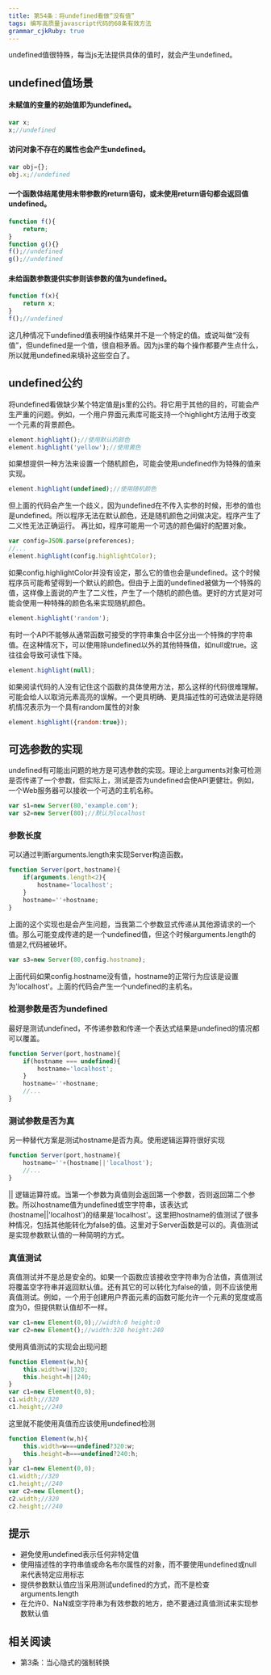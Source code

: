 ```yaml
---
title: 第54条：将undefined看做“没有值”
tags: 编写高质量javascript代码的68条有效方法
grammar_cjkRuby: true
---
```

undefined值很特殊，每当js无法提供具体的值时，就会产生undefined。
## undefined值场景
#### 未赋值的变量的初始值即为undefined。
```js
var x;
x;//undefined
```
#### 访问对象不存在的属性也会产生undefined。
```js
var obj={};
obj.x;//undefined
```
#### 一个函数体结尾使用未带参数的return语句，或未使用return语句都会返回值undefined。
```js
function f(){
    return;
}
function g(){}
f();//undefined
g();//undefined
```
#### 未给函数参数提供实参则该参数的值为undefined。
```js
function f(x){
    return x;
}
f();//undefined
```
这几种情况下undefined值表明操作结果并不是一个特定的值。或说叫做“没有值”，但undefined是一个值，很自相矛盾。因为js里的每个操作都要产生点什么，所以就用undefined来填补这些空白了。
## undefined公约
将undefined看做缺少某个特定值是js里的公约。将它用于其他的目的，可能会产生严重的问题。例如，一个用户界面元素库可能支持一个highlight方法用于改变一个元素的背景颜色。
```js
element.highlight();//使用默认的颜色
element.highlight('yellow');//使用黄色
```
如果想提供一种方法来设置一个随机颜色，可能会使用undefined作为特殊的值来实现。
```js
element.highlight(undefined);//使用随机颜色
```
但上面的代码会产生一个歧义，因为undefined在不传入实参的时候，形参的值也是undefined。所以程序无法在默认颜色，还是随机颜色之间做决定。程序产生了二义性无法正确运行。
再比如，程序可能用一个可选的颜色偏好的配置对象。
```js
var config=JSON.parse(preferences);
//...
element.highlight(config.highlightColor);
```
如果config.highlightColor并没有设定，那么它的值也会是undefined。这个时候程序员可能希望得到一个默认的颜色。但由于上面的undefined被做为一个特殊的值，这样像上面说的产生了二义性，产生了一个随机的颜色值。更好的方式是对可能会使用一种特殊的颜色名来实现随机颜色。
```js
element.highlight('random');
```
有时一个API不能够从通常函数可接受的字符串集合中区分出一个特殊的字符串值。在这种情况下，可以使用除undefined以外的其他特殊值，如null或true。这往往会导致可读性下降。
```js
element.highlight(null);
```
如果阅读代码的人没有记住这个函数的具体使用方法，那么这样的代码很难理解。可能会给人以取消元素高亮的误解。一个更具明确、更具描述性的可选做法是将随机情况表示为一个具有random属性的对象
```js
element.highlight({random:true});
```
## 可选参数的实现
undefined有可能出问题的地方是可选参数的实现。理论上arguments对象可检测是否传递了一个参数，但实际上，测试是否为undefined会使API更健壮。例如，一个Web服务器可以接收一个可选的主机名称。
```js
var s1=new Server(80,'example.com');
var s2=new Server(80);//默认为localhost
```
### 参数长度
可以通过判断arguments.length来实现Server构造函数。
```js
function Server(port,hostname){
    if(arguments.length<2){
        hostname='localhost';
    }
    hostname=''+hostname;
}
```
上面的这个实现也是会产生问题，当我第二个参数显式传递从其他源请求的一个值。那么可能变成传递的是一个undefined值，但这个时候arguments.length的值是2,代码被破坏。
```js
var s3=new Server(80,config.hostname);
```
上面代码如果config.hostname没有值，hostname的正常行为应该是设置为'localhost'。上面的代码会产生一个undefined的主机名。
### 检测参数是否为undefined
最好是测试undefined，不传递参数和传递一个表达式结果是undefined的情况都可以覆盖。
```js
function Server(port,hostname){
    if(hostname === undefined){
        hostname='localhost';
    }
    hostname=''+hostname;
    //...
}
```
### 测试参数是否为真
另一种替代方案是测试hostname是否为真。使用逻辑运算符很好实现
```js
function Server(port,hostname){    
    hostname=''+(hostname||'localhost');
    //...
}
```
|| 逻辑运算符或。当第一个参数为真值则会返回第一个参数，否则返回第二个参数。所以hostname值为undefined或空字符串，该表达式(hostname||'localhost')的结果是'localhost'。这里把hostname的值测试了很多种情况，包括其他能转化为false的值。这里对于Server函数是可以的。真值测试是实现参数默认值的一种简明的方式。
### 真值测试
真值测试并不是总是安全的。如果一个函数应该接收空字符串为合法值，真值测试将覆盖空字符串并返回默认值。还有其它的可以转化为false的值，则不应该使用真值测试。例如，一个用于创建用户界面元素的函数可能允许一个元素的宽度或高度为0，但提供默认值却不一样。
```js
var c1=new Element(0,0);//width:0 height:0
var c2=new Element();//width:320 height:240
```
使用真值测试的实现会出现问题
```js
function Element(w,h){
    this.width=w||320;
    this.height=h||240;
}
var c1=new Element(0,0);
c1.width;//320
c1.height;//240
```
这里就不能使用真值而应该使用undefined检测
```js
function Element(w,h){
    this.width=w===undefined?320:w;
    this.height=h===undefined?240:h;
}
var c1=new Element(0,0);
c1.width;//320
c1.height;//240
var c2=new Element();
c2.width;//320
c2.height;//240
```

## 提示
- 避免使用undefined表示任何非特定值
- 使用描述性的字符串值或命名布尔属性的对象，而不要使用undefined或null来代表特定应用标志
- 提供参数默认值应当采用测试undefined的方式，而不是检查arguments.length
- 在允许0、NaN或空字符串为有效参数的地方，绝不要通过真值测试来实现参数默认值

## 相关阅读
- 第3条：当心隐式的强制转换


